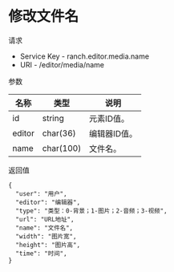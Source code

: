 # 修改文件名

请求
- Service Key - ranch.editor.media.name
- URI - /editor/media/name

参数

|名称|类型|说明|
|---|---|---|
|id|string|元素ID值。|
|editor|char(36)|编辑器ID值。|
|name|char(100)|文件名。|

返回值
```
{
  "user": "用户",
  "editor": "编辑器",
  "type": "类型：0-背景；1-图片；2-音频；3-视频",
  "url": "URL地址",
  "name": "文件名",
  "width": "图片宽",
  "height": "图片高",
  "time": "时间",
}
```